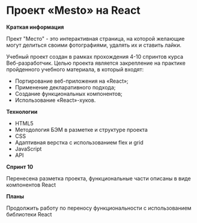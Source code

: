 # Проект «Mesto» на React

**Краткая информация**

Прект "Место" - это интерактивная страница, на которой желающие могут делиться своими фотографиями, удалять их и ставить лайки.

Учебный проект создан в рамках прохождения 4-10 спринтов курса Веб-разработчик. Целью проекта является закрепление на практике пройденного учебного материала, в который входят:

* Портирование веб-приложения на «React»;
* Применение декларативного подхода;
* Создание функциональных компонентов;
* Использование «React»-хуков.

**Технологии**

* HTML5
* Методология БЭМ в разметке и структуре проекта
* CSS
* Адаптивная верстка с использованием flex и grid
* JavaScript
* API

**Спринт 10**

Перенесена разметка проекта, функциональные части описаны в виде компонентов React

**Планы**

Продолжить работу по переносу функциональности с использованием библиотеки React

